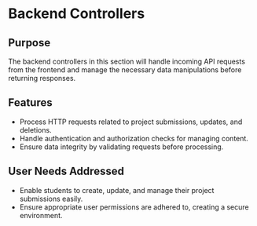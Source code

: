 # Backend Controllers

## Purpose
The backend controllers in this section will handle incoming API requests from the frontend and manage the necessary data manipulations before returning responses.

## Features
- Process HTTP requests related to project submissions, updates, and deletions.
- Handle authentication and authorization checks for managing content.
- Ensure data integrity by validating requests before processing.

## User Needs Addressed
- Enable students to create, update, and manage their project submissions easily.
- Ensure appropriate user permissions are adhered to, creating a secure environment.

